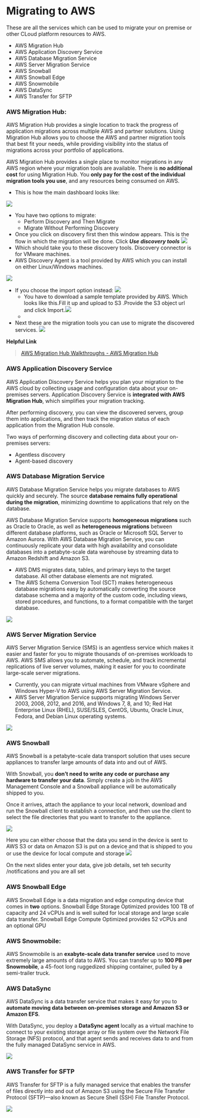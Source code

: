 # Migrating to AWS

These are all the services which can be used to migrate your on premise or other CLoud platform resources to AWS.

* AWS Migration Hub
* AWS Application Discovery Service 
* AWS Database Migration Service
* AWS Server Migration Service
* AWS Snowball
* AWS Snowball Edge
* AWS Snowmobile
* AWS DataSync
* AWS Transfer for SFTP

### AWS Migration Hub:

AWS Migration Hub provides a single location to track the progress of application migrations across multiple AWS and partner solutions. Using Migration Hub allows you to choose the AWS and partner migration tools that best fit your needs, while providing visibility into the status of migrations across your portfolio of applications.

AWS Migration Hub provides a single place to monitor migrations in any AWS region where your migration tools are available. There is **no additional cost** for using Migration Hub. You **only pay for the cost of the individual migration tools you use**, and any resources being consumed on AWS.

* This is how the main dashboard looks like:

![](https://thor1345r75.s3.ap-south-1.amazonaws.com/migration+services/migration2.png)

* You have two options to migrate:
  * Perform Discovery and Then Migrate
  * Migrate Without Performing Discovery
* Once you click on discovery first then this window appears. This is the flow in which the migration will be done. Click _**Use discovery tools**_ ![](https://thor1345r75.s3.ap-south-1.amazonaws.com/migration+services/migration3.png)
* Which should take you to these discovery tools. Discovery connector is for VMware machines. 
* AWS Discovery Agent is a tool provided by AWS which you can install on either Linux/Windows machines. 

![](https://thor1345r75.s3.ap-south-1.amazonaws.com/migration+services/migration4.png)

* If you choose the import option instead: ![](https://thor1345r75.s3.ap-south-1.amazonaws.com/migration+services/migration6.png)
  * You have to download a sample template provided by AWS. Which looks like this.Fill it up and upload to S3 .Provide the S3 object url and click Import.![](https://thor1345r75.s3.ap-south-1.amazonaws.com/migration+services/migration5.png) 
  * 
* Next these are the migration tools you can use to migrate the discovered services. ![](https://thor1345r75.s3.ap-south-1.amazonaws.com/migration+services/migration7.png)

**Helpful Link**

> [AWS Migration Hub Walkthroughs - AWS Migration Hub](https://docs.aws.amazon.com/migrationhub/latest/ug/walkthroughs.html)

### AWS Application Discovery Service

AWS Application Discovery Service helps you plan your migration to the AWS cloud by collecting usage and configuration data about your on-premises servers. Application Discovery Service is **integrated with AWS Migration Hub**, which simplifies your migration tracking.

After performing discovery, you can view the discovered servers, group them into applications, and then track the migration status of each application from the Migration Hub console.

Two ways of performing discovery and collecting data about your on-premises servers:

* Agentless discovery
* Agent-based discovery

### AWS Database Migration Service

AWS Database Migration Service helps you migrate databases to AWS quickly and securely. The source **database remains fully operational during the migration**, minimizing downtime to applications that rely on the database.

AWS Database Migration Service supports **homogeneous migrations** such as Oracle to Oracle, as well as **heterogeneous migrations** between different database platforms, such as Oracle or Microsoft SQL Server to Amazon Aurora. With AWS Database Migration Service, you can continuously replicate your data with high availability and consolidate databases into a petabyte-scale data warehouse by streaming data to Amazon Redshift and Amazon S3.

* AWS DMS migrates data, tables, and primary keys to the target database. All other database elements are not migrated.
* The AWS Schema Conversion Tool \(SCT\) makes heterogeneous database migrations easy by automatically converting the source database schema and a majority of the custom code, including views, stored procedures, and functions, to a format compatible with the target database. 

![](https://thor1345r75.s3.ap-south-1.amazonaws.com/migration+services/migration9.png)

### AWS Server Migration Service

AWS Server Migration Service \(SMS\) is an agentless service which makes it easier and faster for you to migrate thousands of on-premises workloads to AWS. AWS SMS allows you to automate, schedule, and track incremental replications of live server volumes, making it easier for you to coordinate large-scale server migrations.

* Currently, you can migrate virtual machines from VMware vSphere and Windows Hyper-V to AWS using AWS Server Migration Service.
* AWS Server Migration Service supports migrating Windows Server 2003, 2008, 2012, and 2016, and Windows 7, 8, and 10; Red Hat Enterprise Linux \(RHEL\), SUSE/SLES, CentOS, Ubuntu, Oracle Linux, Fedora, and Debian Linux operating systems.

![](https://thor1345r75.s3.ap-south-1.amazonaws.com/migration+services/migration8.png)

### AWS Snowball

AWS Snowball is a petabyte-scale data transport solution that uses secure appliances to transfer large amounts of data into and out of AWS.

With Snowball, you **don’t need to write any code or purchase any hardware to transfer your data**. Simply create a job in the AWS Management Console and a Snowball appliance will be automatically shipped to you.

Once it arrives, attach the appliance to your local network, download and run the Snowball client to establish a connection, and then use the client to select the file directories that you want to transfer to the appliance.

![](https://thor1345r75.s3.ap-south-1.amazonaws.com/migration+services/migration10.png)

Here you can either choose that the data you send in the device is sent to AWS S3 or data on Amazon S3 is put on a device and that is shipped to you or use the device for local compute and storage ![](https://thor1345r75.s3.ap-south-1.amazonaws.com/migration+services/migration11.png)

On the next slides enter your data, give job details, set teh security /notifications and you are all set

### AWS Snowball Edge

AWS Snowball Edge is a data migration and edge computing device that comes in **two** options. Snowball Edge Storage Optimized provides 100 TB of capacity and 24 vCPUs and is well suited for local storage and large scale data transfer. Snowball Edge Compute Optimized provides 52 vCPUs and an optional GPU

### AWS Snowmobile:

AWS Snowmobile is an **exabyte-scale data transfer service** used to move extremely large amounts of data to AWS. You can transfer up to **100 PB per Snowmobile**, a 45-foot long ruggedized shipping container, pulled by a semi-trailer truck.

### AWS DataSync

AWS DataSync is a data transfer service that makes it easy for you to **automate moving data between on-premises storage and Amazon S3 or Amazon EFS**.

With DataSync, you deploy a **DataSync agent** locally as a virtual machine to connect to your existing storage array or file system over the Network File Storage \(NFS\) protocol, and that agent sends and receives data to and from the fully managed DataSync service in AWS.

![](https://thor1345r75.s3.ap-south-1.amazonaws.com/migration+services/migration12.png)

### AWS Transfer for SFTP

AWS Transfer for SFTP is a fully managed service that enables the transfer of files directly into and out of Amazon S3 using the Secure File Transfer Protocol \(SFTP\)—also known as Secure Shell \(SSH\) File Transfer Protocol.

![](https://thor1345r75.s3.ap-south-1.amazonaws.com/migration+services/migration13.png)

